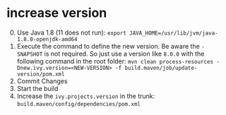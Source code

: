 # increase version
0. Use Java 1.8 (11 does not run): 
`export JAVA_HOME=/usr/lib/jvm/java-1.8.0-openjdk-amd64`
1. Execute the command to define the new version. Be aware the `-SNAPSHOT` is not required. So just use a version like `8.0.0` with the following command in the root folder:
`mvn clean process-resources -Dnew.ivy.version=<NEW-VERSION> -f build.maven/job/update-version/pom.xml
`
2. Commit Changes
3. Start the build
4. Increase the `ivy.projects.version` in the trunk: `build.maven/config/dependencies/pom.xml`